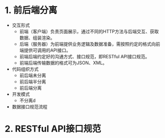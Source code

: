 # 1. 前后端分离
- 交互形式
	- 前端（客户端）负责页面展示，通过不同的HTTP方法与后端交互、获取数据、组装渲染。
	- 后端（服务器）为前端提供业务逻辑及数据准备，需按照约定的格式向前端提供可调用的API接口。
	- 前端后端约定好的沟通方式、接口规范，即RESTful API接口规范。
	- 前端后端传输数据的格式可为JSON、XML。
- 代码组织方式
	- 前后端未分离
	- 前后端半分离
	- 前后端分离
- 开发模式
	- 不分离d
- 数据接口规范流程

# 2. RESTful API接口规范

